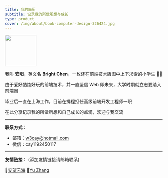 ```yaml
---
title: 我的简历
subtitle: 记录我的所做所想与成长
type: product
cover: /img/about/book-computer-design-326424.jpg
---
```


<img src="https://tva1.sinaimg.cn/large/008i3skNgy1gynp755ah3j30n00n0t9g.jpg" width="100" />

我叫 **安阳**，英文名 **Bright Chen**，一枚还在前端技术版图中上下求索的小学生‍ 👨‍💻


由于爱好酷炫好玩的前端技术，并一直坚信 Web 即未来，大学时期就立志要踏入前端圈

毕业后一直在上海工作，目前在携程担任高级前端开发工程师一职

在此分享记录我的所做所想和自己成长的点滴，欢迎与我交流

-------

**联系方式：**
- 邮箱：w3cay@hotmail.com
- 微信：cay1192450117

-------

**友情链接：** (添加友情链接请邮箱联系)

🔗[安望云海](http://w3cay.com/) 🔗[Yu Zhang](http://zy2071.com/#/) 